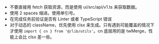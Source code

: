 - 不要直接用 fetch 获取资源，而是使用 ui/src/api/v1.ts 来获取数据。
- 使用 2 spaces 缩进。使用单引号。
- 在完成任务前验证是否有 Linter 或者 TypeScript 错误
- 对于动态的 className，优先使用 clsx 来生成。只有遇到可能覆盖的情况下才使用 `import { cn } from '@/lib/utils'`。cn 底层用的是 twMerge，性能上会比 clsx 差一些。
